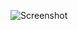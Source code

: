 ![Screenshot](https://raw.githubusercontent.com/Cryakl/Ultimate-RAT-Collection/refs/heads/main/GDoor/Glacier%20v2.2%20darksun/Screenshot.png)
